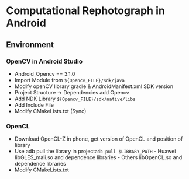 # Computational Rephotograph in Android 

## Environment

### OpenCV in Android Studio

 - Android_Opencv == 3.1.0
 - Import Module from ```${Opencv_FILE}/sdk/java```
 - Modify openCV library gradle & AndroidManifest.xml SDK version
 - Project Structure -> Dependencies add Opencv
 - Add NDK Library ```${Opencv_FILE}/sdk/native/libs```
 - Add Include File 
 - Modify CMakeLists.txt (Sync)
 
 
 ### OpenCL 
 
  - Download OpenCL-Z in phone, get version of OpenCL and position of library
  - Use adb pull the library in project```adb pull $LIBRARY_PATH```
        - Huawei libGLES_mali.so and dependence libraries
        - Others libOpenCL.so and dependence libraries
  - Modify CMakeLists.txt